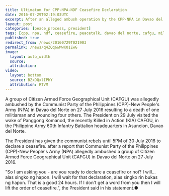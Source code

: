 ```yaml
---
title: Ultimatum for CPP-NPA-NDF Ceasefire Declaration
date: 2016-07-29T02:19:03UTC
excerpt: After an alleged ambush operation by the CPP-NPA in Davao del Norte that resulted in the death of a militiaman and wounded four others, the President addressed the CPP-NPA-NDF to declare a ceasefire on their part as the government have.
layout: post
categories: [peace_process, president]
tags: [cpp, npa, ndf, ceasefire, peacetalk, davao del norte, cafgu, militia]
published: true
redirect_from: /news/20160729T021903
permalink: /news/q4ZQq6wMwK01EwG
image:
  layout: auto_width
  source: 
  attribution: 
video:
  layout: bottom
  source: BZxDQxlIPhY
  attribution: RTVM
---
```


A group of Citizen Armed Force Geographical Unit (CAFGU) was allegedly ambushed by the Communist Party of the Philippines (CPP)-New People's Army (NPA) in Davao del Norte on 27 July 2016 resulting to a death of one militiaman and wounding four others.
The President on 29 July visited the wake of Panggong Komanod, the recently Killed in Action (KIA) CAFGU, in the Philippine Army 60th Infantry Battalion headquarters in Asuncion, Davao del Norte.

The President has given the communist rebels until 5PM of 30 July 2016 to declare a ceasefire. after a report that Communist Party of the Philippines (CPP)-New People's Army (NPA) allegedly ambushed a group of Citizen Armed Force Geographical Unit (CAFGU) in Davao del Norte on 27 July 2016.

"So I am asking you - are you ready to declare a ceasefire or not? I will... alas singko ng hapon. I will wait for that declaration, alas singko rin bukas ng hapon. That is a good 24 hours. If I don't get a word from you then I will lift the order of ceasefire.", the President said in his statement.&#x25cf;


